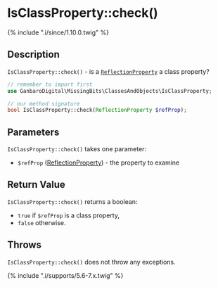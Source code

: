 # IsClassProperty::check()

{% include ".i/since/1.10.0.twig" %}

## Description

`IsClassProperty::check()` - is a [`ReflectionProperty`](http://www.php.net/ReflectionProperty) a class property?

```php
// remember to import first
use GanbaroDigital\MissingBits\ClassesAndObjects\IsClassProperty;

// our method signature
bool IsClassProperty::check(ReflectionProperty $refProp);
```

## Parameters

`IsClassProperty::check()` takes one parameter:

* `$refProp` ([ReflectionProperty](http://www.php.net/ReflectionProperty)) - the property to examine

## Return Value

`IsClassProperty::check()` returns a boolean:

* `true` if `$refProp` is a class property,
* `false` otherwise.

## Throws

`IsClassProperty::check()` does not throw any exceptions.

{% include ".i/supports/5.6-7.x.twig" %}
